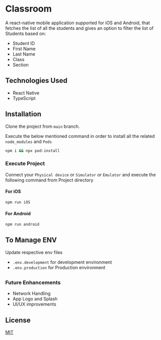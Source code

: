 
# Classroom

A react-native mobile application supported for iOS and Android, that fetches the list of all the students and gives an option to filter the list of Students based on:

- Student ID
- First Name
- Last Name
- Class
- Section


## Technologies Used

- React Native
- TypeScript

## Installation

Clone the project from `main` branch.

Execute the below mentioned command in order to install all the related `node_modules` and `Pods`

```zsh
npm i && npx pod-install
```

### Execute Project

Connect your `Physical device` or `Simulator` or `Emulator` and execute the following command from Project directory

#### For iOS

```zsh
npm run iOS
```
#### For Android

```zsh
npm run android
```

## To Manage ENV

Update respective env files 
- `.env.development` for development environment
- `.env.production` for Production environment

##

### Future Enhancements

- Network Handling
- App Logo and Splash
- UI/UX improvements

## License
[MIT](https://choosealicense.com/licenses/mit/)